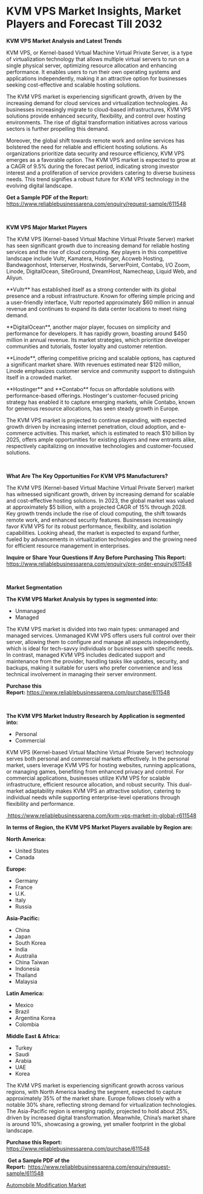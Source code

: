 <p><h1>KVM VPS Market Insights, Market Players and Forecast Till 2032</h1></p><p><strong>KVM VPS Market Analysis and Latest Trends</strong></p>
<p><p>KVM VPS, or Kernel-based Virtual Machine Virtual Private Server, is a type of virtualization technology that allows multiple virtual servers to run on a single physical server, optimizing resource allocation and enhancing performance. It enables users to run their own operating systems and applications independently, making it an attractive option for businesses seeking cost-effective and scalable hosting solutions.</p><p>The KVM VPS market is experiencing significant growth, driven by the increasing demand for cloud services and virtualization technologies. As businesses increasingly migrate to cloud-based infrastructures, KVM VPS solutions provide enhanced security, flexibility, and control over hosting environments. The rise of digital transformation initiatives across various sectors is further propelling this demand.</p><p>Moreover, the global shift towards remote work and online services has bolstered the need for reliable and efficient hosting solutions. As organizations prioritize data security and resource efficiency, KVM VPS emerges as a favorable option. The KVM VPS market is expected to grow at a CAGR of 9.5% during the forecast period, indicating strong investor interest and a proliferation of service providers catering to diverse business needs. This trend signifies a robust future for KVM VPS technology in the evolving digital landscape.</p></p>
<p><strong>Get a Sample PDF of the Report:&nbsp;</strong> <a href="https://www.reliablebusinessarena.com/enquiry/request-sample/611548?utm_campaign=2991&utm_medium=2&utm_source=Github&utm_content=ia&utm_term=07032025&utm_id=kvm-vps">https://www.reliablebusinessarena.com/enquiry/request-sample/611548</a></p>
<p>&nbsp;</p>
<p><strong>KVM VPS Major Market Players</strong></p>
<p><p>The KVM VPS (Kernel-based Virtual Machine Virtual Private Server) market has seen significant growth due to increasing demand for reliable hosting services and the rise of cloud computing. Key players in this competitive landscape include Vultr, Kamatera, Hostinger, Accweb Hosting, Bandwagonhost, Interserver, Hostwinds, ServerPoint, Contabo, I/O Zoom, Linode, DigitalOcean, SiteGround, DreamHost, Namecheap, Liquid Web, and Aliyun.</p><p>**Vultr** has established itself as a strong contender with its global presence and a robust infrastructure. Known for offering simple pricing and a user-friendly interface, Vultr reported approximately $60 million in annual revenue and continues to expand its data center locations to meet rising demand.</p><p>**DigitalOcean**, another major player, focuses on simplicity and performance for developers. It has rapidly grown, boasting around $450 million in annual revenue. Its market strategies, which prioritize developer communities and tutorials, foster loyalty and customer retention.</p><p>**Linode**, offering competitive pricing and scalable options, has captured a significant market share. With revenues estimated near $120 million, Linode emphasizes customer service and community support to distinguish itself in a crowded market.</p><p>**Hostinger** and **Contabo** focus on affordable solutions with performance-based offerings. Hostinger's customer-focused pricing strategy has enabled it to capture emerging markets, while Contabo, known for generous resource allocations, has seen steady growth in Europe.</p><p>The KVM VPS market is projected to continue expanding, with expected growth driven by increasing internet penetration, cloud adoption, and e-commerce activities. This market, which is estimated to reach $10 billion by 2025, offers ample opportunities for existing players and new entrants alike, respectively capitalizing on innovative technologies and customer-focused solutions.</p></p>
<p>&nbsp;</p>
<p><strong>What Are The Key Opportunities For KVM VPS Manufacturers?</strong></p>
<p><p>The KVM VPS (Kernel-based Virtual Machine Virtual Private Server) market has witnessed significant growth, driven by increasing demand for scalable and cost-effective hosting solutions. In 2023, the global market was valued at approximately $5 billion, with a projected CAGR of 15% through 2028. Key growth trends include the rise of cloud computing, the shift towards remote work, and enhanced security features. Businesses increasingly favor KVM VPS for its robust performance, flexibility, and isolation capabilities. Looking ahead, the market is expected to expand further, fueled by advancements in virtualization technologies and the growing need for efficient resource management in enterprises.</p></p>
<p><strong>Inquire or Share Your Questions If Any Before Purchasing This Report:</strong> <a href="https://www.reliablebusinessarena.com/enquiry/pre-order-enquiry/611548?utm_campaign=2991&utm_medium=2&utm_source=Github&utm_content=ia&utm_term=07032025&utm_id=kvm-vps">https://www.reliablebusinessarena.com/enquiry/pre-order-enquiry/611548</a></p>
<p>&nbsp;</p>
<p><strong>Market Segmentation</strong></p>
<p><strong>The KVM VPS Market Analysis by types is segmented into:</strong></p>
<p><ul><li>Unmanaged</li><li>Managed</li></ul></p>
<p><p>The KVM VPS market is divided into two main types: unmanaged and managed services. Unmanaged KVM VPS offers users full control over their server, allowing them to configure and manage all aspects independently, which is ideal for tech-savvy individuals or businesses with specific needs. In contrast, managed KVM VPS includes dedicated support and maintenance from the provider, handling tasks like updates, security, and backups, making it suitable for users who prefer convenience and less technical involvement in managing their server environment.</p></p>
<p><strong>Purchase this Report:&nbsp;</strong><a href="https://www.reliablebusinessarena.com/purchase/611548?utm_campaign=2991&utm_medium=2&utm_source=Github&utm_content=ia&utm_term=07032025&utm_id=kvm-vps">https://www.reliablebusinessarena.com/purchase/611548</a></p>
<p>&nbsp;</p>
<p><strong>The KVM VPS Market Industry Research by Application is segmented into:</strong></p>
<p><ul><li>Personal</li><li>Commercial</li></ul></p>
<p><p>KVM VPS (Kernel-based Virtual Machine Virtual Private Server) technology serves both personal and commercial markets effectively. In the personal market, users leverage KVM VPS for hosting websites, running applications, or managing games, benefiting from enhanced privacy and control. For commercial applications, businesses utilize KVM VPS for scalable infrastructure, efficient resource allocation, and robust security. This dual-market adaptability makes KVM VPS an attractive solution, catering to individual needs while supporting enterprise-level operations through flexibility and performance.</p></p>
<p><a href="https://www.reliablebusinessarena.com/kvm-vps-market-in-global-r611548?utm_campaign=2991&utm_medium=2&utm_source=Github&utm_content=ia&utm_term=07032025&utm_id=kvm-vps">&nbsp;https://www.reliablebusinessarena.com/kvm-vps-market-in-global-r611548</a></p>
<p><strong>In terms of Region, the KVM VPS Market Players available by Region are:</strong></p>
<p>
    <p> <strong> North America: </strong>
        <ul>
            <li>United States</li>
            <li>Canada</li>
        </ul>
        </p> 
    <p> <strong> Europe: </strong>
        <ul>
            <li>Germany</li>
            <li>France</li>
            <li>U.K.</li>
            <li>Italy</li>
            <li>Russia</li>
        </ul>
        </p> 
    <p> <strong> Asia-Pacific: </strong>
        <ul>
            <li>China</li>
            <li>Japan</li>
            <li>South Korea</li>
            <li>India</li>
            <li>Australia</li>
            <li>China Taiwan</li>
            <li>Indonesia</li>
            <li>Thailand</li>
            <li>Malaysia</li>
        </ul>
        </p> 
    <p> <strong> Latin America: </strong>
        <ul>
            <li>Mexico</li>
            <li>Brazil</li>
            <li>Argentina Korea</li>
            <li>Colombia</li>
        </ul>
        </p> 
    <p> <strong> Middle East & Africa: </strong>
        <ul>
            <li>Turkey</li>
            <li>Saudi</li>
            <li>Arabia</li>
            <li>UAE</li>
            <li>Korea</li>
        </ul>
    </p>
    </p>
<p><p>The KVM VPS market is experiencing significant growth across various regions, with North America leading the segment, expected to capture approximately 35% of the market share. Europe follows closely with a notable 30% share, reflecting strong demand for virtualization technologies. The Asia-Pacific region is emerging rapidly, projected to hold about 25%, driven by increased digital transformation. Meanwhile, China’s market share is around 10%, showcasing a growing, yet smaller footprint in the global landscape.</p></p>
<p><strong>Purchase this Report: </strong><a href="https://www.reliablebusinessarena.com/purchase/611548?utm_campaign=2991&utm_medium=2&utm_source=Github&utm_content=ia&utm_term=07032025&utm_id=kvm-vps">https://www.reliablebusinessarena.com/purchase/611548</a></p>
<p>&nbsp;<strong>Get a Sample PDF of the Report:&nbsp;&nbsp;</strong><a href="https://www.reliablebusinessarena.com/enquiry/request-sample/611548?utm_campaign=2991&utm_medium=2&utm_source=Github&utm_content=ia&utm_term=07032025&utm_id=kvm-vps">https://www.reliablebusinessarena.com/enquiry/request-sample/611548</a></p>
<p><strong></strong></p>
<p><p><a href="https://github.com/ternainglin/Market-Research-Report-List-1/blob/main/automobile-modification-market.md?utm_campaign=2991&utm_medium=2&utm_source=Github&utm_content=ia&utm_term=07032025&utm_id=kvm-vps">Automobile Modification Market</a></p></p>